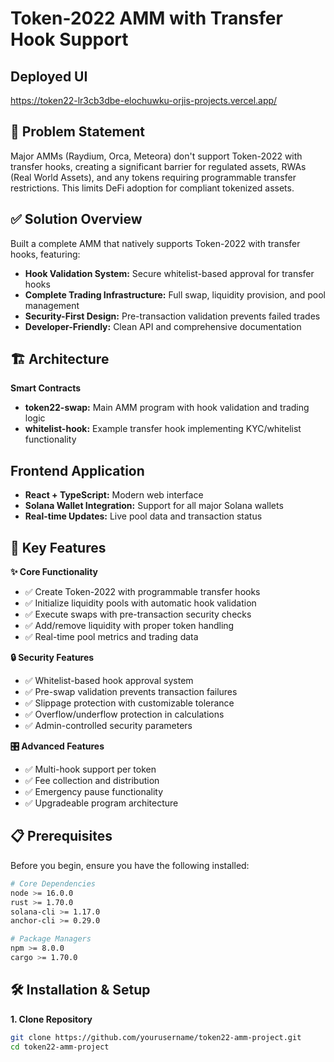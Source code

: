 # Token-2022 AMM with Transfer Hook Support

## Deployed UI

https://token22-lr3cb3dbe-elochuwku-orjis-projects.vercel.app/

## 🎯 Problem Statement

Major AMMs (Raydium, Orca, Meteora) don't support Token-2022 with transfer hooks, creating a significant barrier for regulated assets, RWAs (Real World Assets), and any tokens requiring programmable transfer restrictions. This limits DeFi adoption for compliant tokenized assets.

## ✅ Solution Overview

Built a complete AMM that natively supports Token-2022 with transfer hooks, featuring:

- **Hook Validation System:** Secure whitelist-based approval for transfer hooks
- **Complete Trading Infrastructure:** Full swap, liquidity provision, and pool management
- **Security-First Design:** Pre-transaction validation prevents failed trades
- **Developer-Friendly:** Clean API and comprehensive documentation

## 🏗️ Architecture

**Smart Contracts**

- **token22-swap:** Main AMM program with hook validation and trading logic
- **whitelist-hook:** Example transfer hook implementing KYC/whitelist functionality

## Frontend Application

- **React + TypeScript:** Modern web interface
- **Solana Wallet Integration:** Support for all major Solana wallets
- **Real-time Updates:** Live pool data and transaction status

## 🚀 Key Features

**✨ Core Functionality**

- ✅ Create Token-2022 with programmable transfer hooks
- ✅ Initialize liquidity pools with automatic hook validation
- ✅ Execute swaps with pre-transaction security checks
- ✅ Add/remove liquidity with proper token handling
- ✅ Real-time pool metrics and trading data

**🔒 Security Features**

- ✅ Whitelist-based hook approval system
- ✅ Pre-swap validation prevents transaction failures
- ✅ Slippage protection with customizable tolerance
- ✅ Overflow/underflow protection in calculations
- ✅ Admin-controlled security parameters

**🎛️ Advanced Features**

- ✅ Multi-hook support per token
- ✅ Fee collection and distribution
- ✅ Emergency pause functionality
- ✅ Upgradeable program architecture

## 📋 Prerequisites

Before you begin, ensure you have the following installed:
``` bash
# Core Dependencies
node >= 16.0.0
rust >= 1.70.0
solana-cli >= 1.17.0
anchor-cli >= 0.29.0

# Package Managers
npm >= 8.0.0
cargo >= 1.70.0
```

## 🛠️ Installation & Setup

**1. Clone Repository**
``` bash
git clone https://github.com/yourusername/token22-amm-project.git
cd token22-amm-project
```
